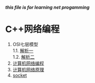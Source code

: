 ___this file is for learning net progamming___    

# C++网络编程    
1.  OSI七层模型    
    1.1. [解析一](https://blog.csdn.net/qq\_16093323/article/details/79582554)   
    1.2. [解析二](https://blog.csdn.net/taotongning/article/details/81352985)    
2.  [计算机网络编程](https://www.cnblogs.com/5iedu/category/937714.html)     
3.  [计算机网络原理](https://www.cnblogs.com/5iedu/category/994985.html)    
4.  [socket](http://c.biancheng.net/view/2123.html)    

